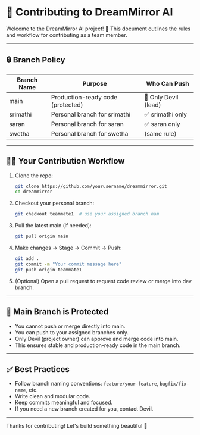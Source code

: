 # 🤝 Contributing to DreamMirror AI

Welcome to the DreamMirror AI project! 🌙 This document outlines the rules and workflow for contributing as a team member.

---

## 🔒 Branch Policy

| Branch Name | Purpose                            | Who Can Push         |
|-------------|------------------------------------|----------------------|
| main        | Production-ready code (protected)  | 🔐 Only Devil (lead) |
| srimathi    | Personal branch for srimathi       | ✅ srimathi only     |
| saran       | Personal branch for saran          | ✅ saran only        |
| swetha      | Personal branch for swetha         | (same rule)          |

---

## 🧑‍💻 Your Contribution Workflow

1. Clone the repo:

   ```bash
   git clone https://github.com/yourusername/dreammirror.git
   cd dreammirror
   ```

2. Checkout your personal branch:

   ```bash
   git checkout teammate1  # use your assigned branch nam
   ```

3. Pull the latest main (if needed):

   ```bash
   git pull origin main
   ```

4. Make changes → Stage → Commit → Push:

   ```bash
   git add .
   git commit -m "Your commit message here"
   git push origin teammate1
   ```

5. (Optional) Open a pull request to request code review or merge into dev branch.

---

## 🔐 Main Branch is Protected

- You cannot push or merge directly into main.
- You can push to your assigned branches only.
- Only Devil (project owner) can approve and merge code into main.
- This ensures stable and production-ready code in the main branch.

---

## ✅ Best Practices

- Follow branch naming conventions: `feature/your-feature`, `bugfix/fix-name`, etc.
- Write clean and modular code.
- Keep commits meaningful and focused.
- If you need a new branch created for you, contact Devil.

---

Thanks for contributing! Let's build something beautiful 🌌
